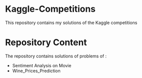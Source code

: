 # Kaggle-Competitions
This repository contains my solutions of the Kaggle competitions
# Repository Content
The repository contains solutions of problems of :
* Sentiment Analysis on Movie
* Wine_Prices_Prediction
